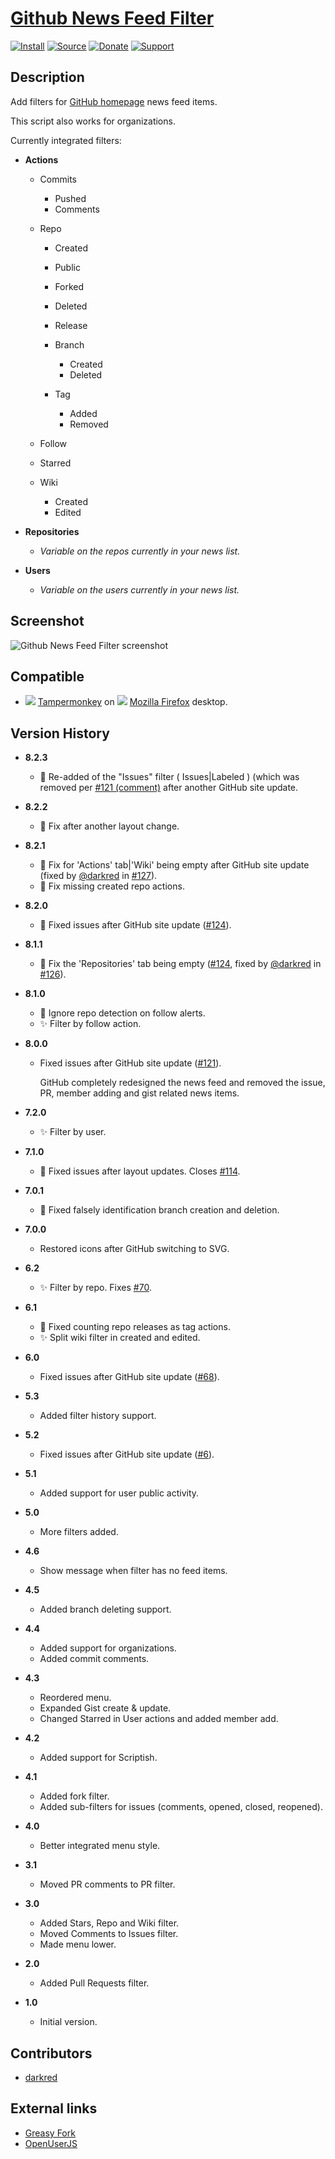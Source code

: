 # [Github News Feed Filter](https://github.com/jerone/UserScripts/tree/master/Github_News_Feed_Filter)

[![Install](https://raw.github.com/jerone/UserScripts/master/_resources/Install-button.png)](https://github.com/jerone/UserScripts/raw/master/Github_News_Feed_Filter/Github_News_Feed_Filter.user.js)
[![Source](https://raw.github.com/jerone/UserScripts/master/_resources/Source-button.png)](https://github.com/jerone/UserScripts/blob/master/Github_News_Feed_Filter/Github_News_Feed_Filter.user.js)
[![Donate](https://raw.github.com/jerone/UserScripts/master/_resources/Donate-button.png)](https://www.paypal.com/cgi-bin/webscr?cmd=_s-xclick&hosted_button_id=VCYMHWQ7ZMBKW)
[![Support](https://raw.github.com/jerone/UserScripts/master/_resources/Support-button.png)](https://github.com/jerone/UserScripts/issues)

## Description

Add filters for [GitHub homepage](https://github.com) news feed items.

This script also works for organizations.

Currently integrated filters:

*   **Actions**

    *   Commits

        *   Pushed
        *   Comments

    *   Repo

        *   Created

        *   Public

        *   Forked

        *   Deleted

        *   Release

        *   Branch

            *   Created
            *   Deleted

        *   Tag

            *   Added
            *   Removed

    *   Follow

    *   Starred

    *   Wiki

        *   Created
        *   Edited

*   **Repositories**

    *   _Variable on the repos currently in your news list._

*   **Users**

    *   _Variable on the users currently in your news list._

## Screenshot

![Github News Feed Filter screenshot](https://github.com/jerone/UserScripts/raw/master/Github_News_Feed_Filter/screenshot.png)

## Compatible

*   ![](https://raw.github.com/jerone/UserScripts/master/_resources/Tampermonkey.png) [Tampermonkey](https://addons.mozilla.org/firefox/addon/tampermonkey/) on ![](https://raw.github.com/jerone/UserScripts/master/_resources/Firefox.png) [Mozilla Firefox](http://www.mozilla.org/en-US/firefox/fx/#desktop) desktop.

## Version History

*   **8.2.3**

    *   🐛 Re-added of the "Issues" filter ( Issues|Labeled ) (which was removed per [#121 (comment)](https://github.com/jerone/UserScripts/issues/121#issuecomment-336629514 ) after another GitHub site update.

*   **8.2.2**

    *   🐛 Fix after another layout change.

*   **8.2.1**

    *   🐛 Fix for 'Actions' tab|'Wiki' being empty after GitHub site update (fixed by [@darkred](https://github.com/darkred) in [#127](https://github.com/jerone/UserScripts/issues/127)).
    *   🐛 Fix missing created repo actions.

*   **8.2.0**

    *   🐛 Fixed issues after GitHub site update ([#124](https://github.com/jerone/UserScripts/issues/124)).

*   **8.1.1**

    *   🐛 Fix the 'Repositories' tab being empty ([#124](https://github.com/jerone/UserScripts/issues/124), fixed by [@darkred](https://github.com/darkred) in [#126](https://github.com/jerone/UserScripts/pull/126)).

*   **8.1.0**

    *   🐛 Ignore repo detection on follow alerts.
    *   ✨ Filter by follow action.

*   **8.0.0**

    *   Fixed issues after GitHub site update ([#121](https://github.com/jerone/UserScripts/issues/121)).

        GitHub completely redesigned the news feed and removed the issue, PR, member adding and gist related news items.

*   **7.2.0**

    *   ✨ Filter by user.

*   **7.1.0**

    *   🐛 Fixed issues after layout updates. Closes [#114](https://github.com/jerone/UserScripts/pull/114).

*   **7.0.1**

    *   🐛 Fixed falsely identification branch creation and deletion.

*   **7.0.0**

    *   Restored icons after GitHub switching to SVG.

*   **6.2**

    *   ✨ Filter by repo. Fixes [#70](https://github.com/jerone/UserScripts/issues/70).

*   **6.1**

    *   🐛 Fixed counting repo releases as tag actions.
    *   ✨ Split wiki filter in created and edited.

*   **6.0**

    *   Fixed issues after GitHub site update ([#68](https://github.com/jerone/UserScripts/issues/68)).

*   **5.3**

    *   Added filter history support.

*   **5.2**

    *   Fixed issues after GitHub site update ([#6](https://github.com/jerone/UserScripts/issues/6)).

*   **5.1**

    *   Added support for user public activity.

*   **5.0**

    *   More filters added.

*   **4.6**

    *   Show message when filter has no feed items.

*   **4.5**

    *   Added branch deleting support.

*   **4.4**

    *   Added support for organizations.
    *   Added commit comments.

*   **4.3**

    *   Reordered menu.
    *   Expanded Gist create & update.
    *   Changed Starred in User actions and added member add.

*   **4.2**

    *   Added support for Scriptish.

*   **4.1**

    *   Added fork filter.
    *   Added sub-filters for issues (comments, opened, closed, reopened).

*   **4.0**

    *   Better integrated menu style.

*   **3.1**

    *   Moved PR comments to PR filter.

*   **3.0**

    *   Added Stars, Repo and Wiki filter.
    *   Moved Comments to Issues filter.
    *   Made menu lower.

*   **2.0**

    *   Added Pull Requests filter.

*   **1.0**

    *   Initial version.

## Contributors

*   [darkred](https://github.com/darkred)

## External links

*   [Greasy Fork](https://greasyfork.org/scripts/171-github-news-feed-filter)
*   [OpenUserJS](https://openuserjs.org/scripts/jerone/Github_News_Feed_Filter)
